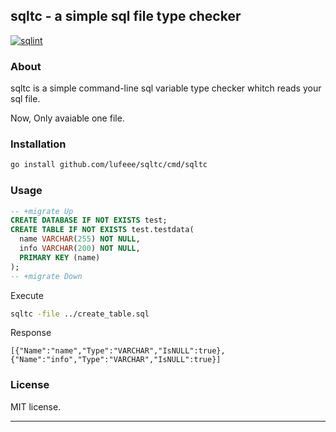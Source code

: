 ## sqltc - a simple sql file type checker

[![sqlint](https://github.com/lufeee/sqltc/actions/workflows/go.yml/badge.svg?branch=main)](https://github.com/lufeee/sqltc/actions/workflows/go.yml)

### About

sqltc is a simple command-line sql variable type checker whitch reads your sql file.

Now, Only avaiable one file.

### Installation

```sh
go install github.com/lufeee/sqltc/cmd/sqltc
```

### Usage

```sql
-- +migrate Up
CREATE DATABASE IF NOT EXISTS test;
CREATE TABLE IF NOT EXISTS test.testdata(
  name VARCHAR(255) NOT NULL,
  info VARCHAR(200) NOT NULL,
  PRIMARY KEY (name)
);
-- +migrate Down
```

Execute
```sh
sqltc -file ../create_table.sql
```

Response
```
[{"Name":"name","Type":"VARCHAR","IsNULL":true},{"Name":"info","Type":"VARCHAR","IsNULL":true}]
```

### License 

MIT license.

<hr>
